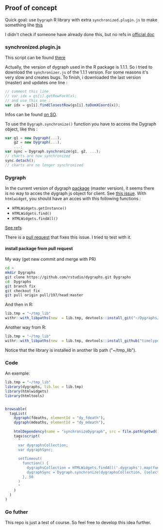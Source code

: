 ## Proof of concept

Quick goal: use `Dygraph` R library with extra `synchronized.plugin.js` to make something lihe [this](http://dygraphs.com/tests/synchronize.html)

I didn't check if someone have already done this, but no refs in [official doc](https://rstudio.github.io/dygraphs/gallery-synchronization.html)


### synchronized.plugin.js

This script can be found [there](https://github.com/danvk/dygraphs/blob/master/src/extras/synchronizer.js)

Actually, the version of dygraph used in the R package is 1.1.1. So i tried to download the `synchronizer.js` of the 1.1.1 version.
For some reasons it's very slow and creates bugs. 
To finish, i downloaded the last version (master) and updates one line :

```js
// comment this line 
// var idx = gs[i].getRowForX(x);
// and use this one :
var idx = gs[i].findClosestRow(gs[i].toDomXCoord(x));
```

Infos can be found [on SO](https://stackoverflow.com/questions/32909738/dygraphs-synchronization-error).


To use the `Dygraph.synchronize()` function you have to access the Dygraph object, like this :

```js
var g1 = new Dygraph(...),
    g2 = new Dygraph(...),
    ...;
var sync = Dygraph.synchronize(g1, g2, ...);
// charts are now synchronized
sync.detach();
// charts are no longer synchronized
```


### Dygraph

In the current version of dygraph [package](https://github.com/rstudio/dygraphs) (master version), it seems there is no way to acces the dygraph js object for client. See [this issue](https://github.com/rstudio/dygraphs/issues/196).
With `htmlwidget`, you should have an acces with this following functions :

* `HTMLWidgets.getInstance()`
* `HTMLWidgets.find()`
* `HTMLWidgets.findAll()`

[See refs](https://github.com/ramnathv/htmlwidgets/pull/171)

There is a [pull request](https://github.com/rstudio/dygraphs/pull/197) that fixes this issue.
I tried to test with it.

#### install package from pull request

My way (get new commit and merge with PR)

```bash
cd ~
mkdir Dygraphs
git clone https://github.com/rstudio/dygraphs.git Dygraphs
cd  Dygraphs
git branch fix
git checkout fix
git pull origin pull/197/head:master
```

And then in R:

```R
lib.tmp = "~/tmp_lib"
withr::with_libpaths(new  = lib.tmp, devtools::install_git("~/Dygraphs/", branch = "fix"))
```


Another way from R:

```R
lib.tmp = "~/tmp_lib"
withr::with_libpaths(new  = lib.tmp, devtools::install_github("timelyportfolio/dygraphs_htmlwidget"))
```

Notice that the library is installed in another lib path ("~/tmp_lib").



### Code

An exemple:

```R
lib.tmp = "~/tmp_lib"
library(dygraphs, lib.loc = lib.tmp)
library(htmlwidgets)
library(htmltools)


browsable(
  tagList(
    dygraph(fdeaths, elementId = "dy_fdeath"),
    dygraph(mdeaths, elementId = "dy_mdeath"),
    
    htmlDependency(name = "synchronizeDygraph", src = file.path(getwd(), "www"), script = "synchronized.plugin.js", version = "1.1.1"),
    tags$script(
      "
      var dygraphsCollection;
      var dygraphSync;
      
      setTimeout(
        function() {
          dygraphsCollection = HTMLWidgets.findAll('.dygraphs').map(function(o){return(o.dygraph)});
          dygraphSync = Dygraph.synchronize(dygraphsCollection, {selection : true});
        }, 50
      )
      "
    )
  )
)

```


### Go futher

This repo is just a test of course. So feel free to develop this idea further.







